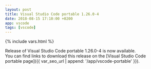 ```yaml
---
layout: post
title: Visual Studio Code portable 1.26.0-4
date: 2018-08-15 17:10:00 +0200
app: vscode
tags: [vscode]
---
```

{% include vars.html %}

Release of Visual Studio Code portable 1.26.0-4 is now available.<br />
You can find links to download this release on the [Visual Studio Code portable page]({{ var_seo_url | append: '/app/vscode-portable' }}).